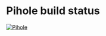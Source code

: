 # Pihole build status

[![Pihole](https://github.com/przemekgorzynski/OCI/actions/workflows/pihole_github_actions.yml/badge.svg)](https://github.com/przemekgorzynski/OCI/actions/workflows/pihole_github_actions.yml)
